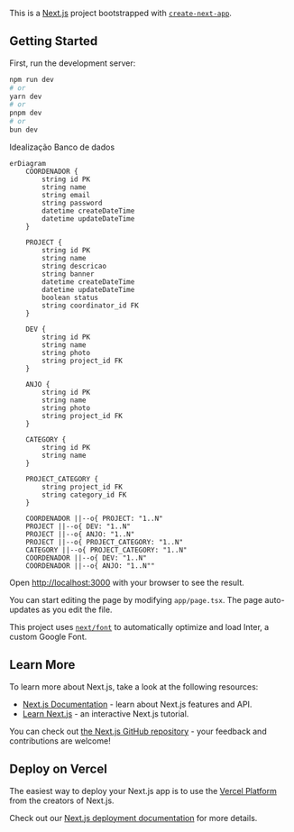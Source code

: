 

This is a [Next.js](https://nextjs.org/) project bootstrapped with [`create-next-app`](https://github.com/vercel/next.js/tree/canary/packages/create-next-app).

## Getting Started

First, run the development server:

```bash
npm run dev
# or
yarn dev
# or
pnpm dev
# or
bun dev
```

Idealização Banco de dados 

```mermaid
erDiagram
    COORDENADOR {
        string id PK
        string name
        string email
        string password
        datetime createDateTime
        datetime updateDateTime
    }

    PROJECT {
        string id PK
        string name
        string descricao
        string banner
        datetime createDateTime
        datetime updateDateTime
        boolean status
        string coordinator_id FK
    }

    DEV {
        string id PK
        string name
        string photo
        string project_id FK
    }

    ANJO {
        string id PK
        string name
        string photo
        string project_id FK
    }

    CATEGORY {
        string id PK
        string name
    }

    PROJECT_CATEGORY {
        string project_id FK
        string category_id FK
    }

    COORDENADOR ||--o{ PROJECT: "1..N"
    PROJECT ||--o{ DEV: "1..N"
    PROJECT ||--o{ ANJO: "1..N"
    PROJECT ||--o{ PROJECT_CATEGORY: "1..N"
    CATEGORY ||--o{ PROJECT_CATEGORY: "1..N"
    COORDENADOR ||--o{ DEV: "1..N"
    COORDENADOR ||--o{ ANJO: "1..N""
```

Open [http://localhost:3000](http://localhost:3000) with your browser to see the result.

You can start editing the page by modifying `app/page.tsx`. The page auto-updates as you edit the file.

This project uses [`next/font`](https://nextjs.org/docs/basic-features/font-optimization) to automatically optimize and load Inter, a custom Google Font.

## Learn More

To learn more about Next.js, take a look at the following resources:

- [Next.js Documentation](https://nextjs.org/docs) - learn about Next.js features and API.
- [Learn Next.js](https://nextjs.org/learn) - an interactive Next.js tutorial.

You can check out [the Next.js GitHub repository](https://github.com/vercel/next.js/) - your feedback and contributions are welcome!

## Deploy on Vercel

The easiest way to deploy your Next.js app is to use the [Vercel Platform](https://vercel.com/new?utm_medium=default-template&filter=next.js&utm_source=create-next-app&utm_campaign=create-next-app-readme) from the creators of Next.js.

Check out our [Next.js deployment documentation](https://nextjs.org/docs/deployment) for more details.
